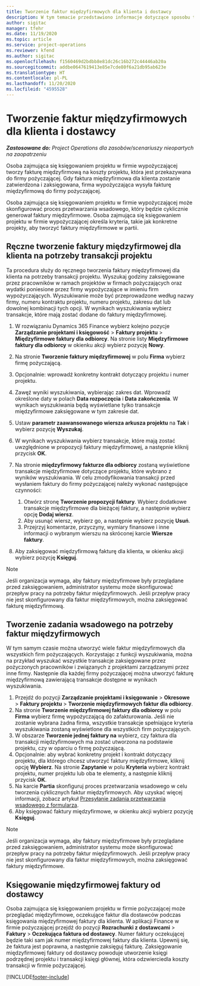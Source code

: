 ```yaml
---
title: Tworzenie faktur międzyfirmowych dla klienta i dostawcy
description: W tym temacie przedstawiono informacje dotyczące sposobu tworzenia faktur międzyfirmowych dla klienta i dostawcy.
author: sigitac
manager: tfehr
ms.date: 11/19/2020
ms.topic: article
ms.service: project-operations
ms.reviewer: kfend
ms.author: sigitac
ms.openlocfilehash: f1560469d2bdbb8e81dc26c16b272c44446ab20a
ms.sourcegitcommit: addbe0647619413e85e7cde80f6a21db95ab623e
ms.translationtype: HT
ms.contentlocale: pl-PL
ms.lasthandoff: 11/20/2020
ms.locfileid: "4595528"
---
```

# <a name="create-intercompany-customer-and-vendor-invoices"></a>Tworzenie faktur międzyfirmowych dla klienta i dostawcy

_**Zastosowane do:** Project Operations dla zasobów/scenariuszy nieopartych na zaopatrzeniu_

Osoba zajmująca się księgowaniem projektu w firmie wypożyczającej tworzy fakturę międzyfirmową na koszty projektu, która jest przekazywana do firmy pożyczającej. Gdy faktura międzyfirmowa dla klienta zostanie zatwierdzona i zaksięgowana, firma wypożyczająca wysyła fakturę międzyfirmową do firmy pożyczającej.

Osoba zajmująca się księgowaniem projektu w firmie wypożyczającej może skonfigurować proces przetwarzania wsadowego, który będzie cyklicznie generował faktury międzyfirmowe. Osoba zajmująca się księgowaniem projektu w firmie wypożyczającej określa kryteria, takie jak konkretne projekty, aby tworzyć faktury międzyfirmowe w partii.

## <a name="manually-create-an-intercompany-customer-invoice-for-project-transactions"></a>Ręczne tworzenie faktury międzyfirmowej dla klienta na potrzeby transakcji projektu 

Ta procedura służy do ręcznego tworzenia faktury międzyfirmowej dla klienta na potrzeby transakcji projektu. Wyszukaj godziny zaksięgowane przez pracowników w ramach projektów w firmach pożyczających oraz wydatki poniesione przez firmy wypożyczające w imieniu firm wypożyczających. Wyszukiwanie może być przeprowadzone według nazwy firmy, numeru kontraktu projektu, numeru projektu, zakresu dat lub dowolnej kombinacji tych opcji. W wynikach wyszukiwania wybierz transakcje, które mają zostać dodane do faktury międzyfirmowej.

1. W rozwiązaniu Dynamics 365 Finance wybierz kolejno pozycje **Zarządzanie projektami i księgowość** > **Faktury projektu** > **Międzyfirmowe faktury dla odbiorcy**. Na stronie listy **Międzyfirmowe faktury dla odbiorcy** w okienku akcji wybierz pozycję **Nowy**.
2. Na stronie **Tworzenie faktury międzyfirmowej** w polu **Firma** wybierz firmę pożyczającą.
3. Opcjonalnie: wprowadź konkretny kontrakt dotyczący projektu i numer projektu.
4. Zawęź wyniki wyszukiwania, wybierając zakres dat. Wprowadź określone daty w polach **Data rozpoczęcia** i **Data zakończenia**. W wynikach wyszukiwania będą wyświetlane tylko transakcje międzyfirmowe zaksięgowane w tym zakresie dat.
5. Ustaw **parametr zaawansowanego wiersza arkusza projektu** na **Tak** i wybierz pozycję **Wyszukaj**.
6. W wynikach wyszukiwania wybierz transakcje, które mają zostać uwzględnione w propozycji faktury międzyfirmowej, a następnie kliknij przycisk **OK**.
7. Na stronie **międzyfirmowy fakturze dla odbiorcy** zostaną wyświetlone transakcje międzyfirmowe dotyczące projektu, które wybrano z wyników wyszukiwania. W celu zmodyfikowania transakcji przed wysłaniem faktury do firmy pożyczającej należy wykonać następujące czynności:
  
    1. Otwórz stronę **Tworzenie propozycji faktury**. Wybierz dodatkowe transakcje międzyfirmowe dla bieżącej faktury, a następnie wybierz opcję **Dodaj wiersz**.
    2. Aby usunąć wiersz, wybierz go, a następnie wybierz pozycję **Usuń**.
    3. Przejrzyj komentarze, przyczyny, wymiary finansowe i inne informacji o wybranym wierszu na skróconej karcie **Wiersze faktury**.
    
8. Aby zaksięgować międzyfirmową fakturę dla klienta, w okienku akcji wybierz pozycję **Księguj**.

> [!NOTE]
> Jeśli organizacja wymaga, aby faktury międzyfirmowe były przeglądane przed zaksięgowaniem, administrator systemu może skonfigurować przepływ pracy na potrzeby faktur międzyfirmowych. Jeśli przepływ pracy nie jest skonfigurowany dla faktur międzyfirmowych, można zaksięgować fakturę międzyfirmową.

## <a name="create-a-batch-job-for-intercompany-invoices"></a>Tworzenie zadania wsadowego na potrzeby faktur międzyfirmowych

W tym samym czasie można utworzyć wiele faktur międzyfirmowych dla wszystkich firm pożyczających. Korzystając z funkcji wyszukiwania, można na przykład wyszukać wszystkie transakcje zaksięgowane przez pożyczonych pracowników i związanych z projektami zarządzanymi przez inne firmy. Następnie dla każdej firmy pożyczającej można utworzyć fakturę międzyfirmową zawierającą transakcje dostępne w wynikach wyszukiwania.

1. Przejdź do pozycji **Zarządzanie projektami i księgowanie** > **Okresowe** > **Faktury projektu** > **Tworzenie międzyfirmowych faktur dla odbiorcy**.
2. Na stronie **Tworzenie międzyfirmowej faktury dla odbiorcy** w polu **Firma** wybierz firmę wypożyczającą do zafakturowania. Jeśli nie zostanie wybrana żadna firma, wszystkie transakcje spełniające kryteria wyszukiwania zostaną wyświetlone dla wszystkich firm pożyczających.
3. W obszarze **Tworzenie jednej faktury na** wybierz, czy faktura dla transakcji międzyfirmowych ma zostać utworzona na podstawie projektu, czy w oparciu o firmę pożyczającą.
4. Opcjonalnie: aby wybrać konkretny projekt i kontrakt dotyczący projektu, dla którego chcesz utworzyć faktury międzyfirmowe, kliknij opcję **Wybierz**. Na stronie **Zapytanie** w polu **Kryteria** wybierz kontrakt projektu, numer projektu lub oba te elementy, a następnie kliknij przycisk **OK**.
5. Na karcie **Partia** skonfiguruj proces przetwarzania wsadowego w celu tworzenia cyklicznych faktur międzyfirmowych. Aby uzyskać więcej informacji, zobacz artykuł [Przesyłanie zadania przetwarzania wsadowego z formularza](https://docs.microsoft.com/dynamicsax-2012/appuser-itpro/submit-a-batch-processing-job-from-a-form).
6. Aby księgować faktury międzyfirmowe, w okienku akcji wybierz pozycję **Księguj**.

> [!NOTE]
> Jeśli organizacja wymaga, aby faktury międzyfirmowe były przeglądane przed zaksięgowaniem, administrator systemu może skonfigurować przepływ pracy na potrzeby faktur międzyfirmowych. Jeśli przepływ pracy nie jest skonfigurowany dla faktur międzyfirmowych, można zaksięgować faktury międzyfirmowe.

## <a name="post-the-intercompany-vendor-invoice"></a>Księgowanie międzyfirmowej faktury od dostawcy

Osoba zajmująca się księgowaniem projektu w firmie pożyczającej może przeglądać międzyfirmowe, oczekujące faktur dla dostawców podczas księgowania międzyfirmowej faktury dla klienta. W aplikacji Finance w firmie pożyczającej przejdź do pozycji **Rozrachunki z dostawcami** > **Faktury** > **Oczekująca faktura od dostawcy**. Numer faktury oczekującej będzie taki sam jak numer międzyfirmowej faktury dla klienta. Upewnij się, że faktura jest poprawna, a następnie zaksięguj fakturę. Zaksięgowanie międzyfirmowej faktury od dostawcy powoduje utworzenie księgi podrzędnej projektu i transakcji księgi głównej, która odzwierciedla koszty transakcji w firmie pożyczającej.


[!INCLUDE[footer-include](../includes/footer-banner.md)]
